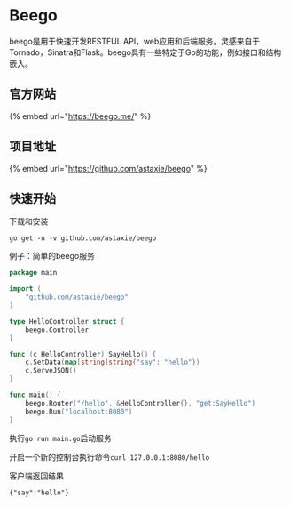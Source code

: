 # Beego

beego是用于快速开发RESTFUL API，web应用和后端服务。灵感来自于Tornado，Sinatra和Flask。beego具有一些特定于Go的功能，例如接口和结构嵌入。

## 官方网站

{% embed url="https://beego.me/" %}

## 项目地址

{% embed url="https://github.com/astaxie/beego" %}

## 快速开始

下载和安装

```text
go get -u -v github.com/astaxie/beego
```

例子：简单的beego服务

```go
package main

import (
	"github.com/astaxie/beego"
)

type HelloController struct {
	beego.Controller
}

func (c HelloController) SayHello() {
	c.SetData(map[string]string{"say": "hello"})
	c.ServeJSON()
}

func main() {
	beego.Router("/hello", &HelloController{}, "get:SayHello")
	beego.Run("localhost:8080")
}
```

执行`go run main.go`启动服务

开启一个新的控制台执行命令`curl 127.0.0.1:8080/hello`

客户端返回结果

```text
{"say":"hello"}
```

